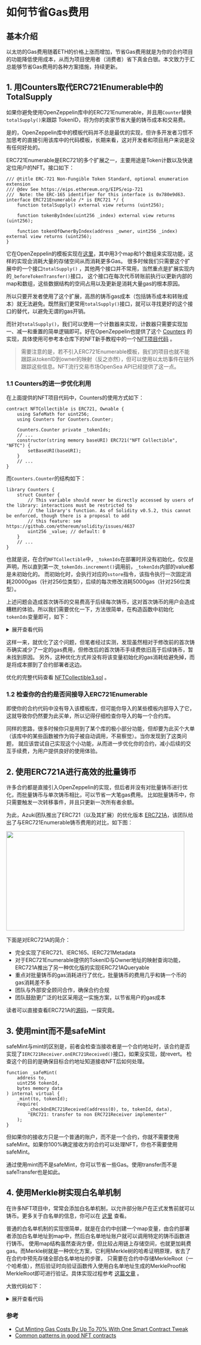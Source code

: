# 如何节省Gas费用

## 基本介绍

以太坊的Gas费用随着ETH的价格上涨而增加，节省Gas费用就是为你的合约项目的功能降低使用成本，从而为项目使用者（消费者）省下真金白银。本文致力于汇总能够节省Gas费用的各种方案措施，持续更新。

## 1. 用Counters取代ERC721Enumerable中的TotalSupply

如果你避免使用OpenZeppelin库中的ERC721Enumerable，并且用`Counter`替换`totalSupply()`来跟踪 TokenID，将为你的卖家节省大量的铸币成本和交易费。

是的，OpenZeppelin库中的模板代码并不总是最优的实现，但许多开发者习惯不加思考的直接引用该库中的代码模板，长期来看，这对开发者和项目用户来说是没有任何好处的。

ERC721Enumerable是ERC721的多个扩展之一，主要用途是Token计数以及快速定位用户的NFT。接口如下：

```solidity
/// @title ERC-721 Non-Fungible Token Standard, optional enumeration extension
/// @dev See https://eips.ethereum.org/EIPS/eip-721
///  Note: the ERC-165 identifier for this interface is 0x780e9d63.
interface ERC721Enumerable /* is ERC721 */ {
    function totalSupply() external view returns (uint256);

    function tokenByIndex(uint256 _index) external view returns (uint256);

    function tokenOfOwnerByIndex(address _owner, uint256 _index) external view returns (uint256);
}
```

它在OpenZeppelin的模板实现在[这里][0]，其中用3个map和1个数组来实现功能，这样的实现会消耗大量的存储空间从而消耗更多Gas。 很多时候我们只需要这个扩展中的一个接口`totalSupply()`
，其他两个接口并不常用，当然重点是扩展实现内的`_beforeTokenTransfer()`接口， 这个接口在每次代币转账前执行以更新内部的map和数组，这些数据结构的空间占用以及更新是消耗大量gas的根本原因。

所以只要开发者使用了这个扩展，高昂的铸币gas成本（包括铸币成本和转账成本）就无法避免。既然我们更常用`totalSupply()`接口，就可以寻找更好的这个接口的替代，以避免无谓的gas开销。

而针对`totalSupply()`，我们可以使用一个计数器来实现，计数器只需要实现加一、减一和重置的简单逻辑即可。好在OpenZeppelin也提供了这个 [Counters][1]
的实现，具体使用可参考本仓库下的NFT新手教程中的一个[NFT项目代码](../nft_beginner_series/2.write_an_nft_contract/contracts/NFTCollectible2.sol) 。

> 需要注意的是，若不引入ERC721Enumerable模板，我们的项目也就不能跟踪从tokenID到owner的映射（反之亦然），但可以使用以太坊事件在链外跟踪这些信息。NFT流行交易市场OpenSea API已经提供了这一点。

### 1.1 Counters的进一步优化利用

在上面提供的NFT项目代码中，Counters的使用方式如下：

```solidity
contract NFTCollectible is ERC721, Ownable {
    using SafeMath for uint256;
    using Counters for Counters.Counter;

    Counters.Counter private _tokenIds;
    // ...
    constructor(string memory baseURI) ERC721("NFT Collectible", "NFTC") {
        setBaseURI(baseURI);
    }
    // ...
}
```

而`Counters.Counter`的结构如下：

```solidity
library Counters {
    struct Counter {
        // This variable should never be directly accessed by users of the library: interactions must be restricted to
        // the library's function. As of Solidity v0.5.2, this cannot be enforced, though there is a proposal to add
        // this feature: see https://github.com/ethereum/solidity/issues/4637
        uint256 _value; // default: 0
    }
    // ...
}
```

也就是说，在合约`NFTCollectible`中，`_tokenIds`在部署时并没有初始化，仅仅是声明，所以直到第一次`_tokenIds.increment()`调用前，`_tokenIds`内部的value都是未初始化的。
而初始化时，会执行对应的`sstore`指令，该指令执行一次固定消耗20000gas（针对256位类型），后续的每次修改消耗5000gas（针对256位类型）。

上述问题会造成首次铸币的交易费高于后续每次铸币，这对首次铸币的用户会造成糟糕的体验。所以我们需要优化一下，方法很简单，在构造函数中初始化`tokenIds`变量即可，如下：

<details>
<summary>展开查看代码</summary>
<pre>

```solidity
contract NFTCollectible is ERC721, Ownable {
    using SafeMath for uint256;
    using Counters for Counters.Counter;

    Counters.Counter private _tokenIds;
    // ...
    constructor(string memory baseURI) ERC721("NFT Collectible", "NFTC") {
        setBaseURI(baseURI);
        _tokenIds.increment(); // <--- 部署后，_tokenIds.value=1
    }
    // ...

    // 新的批量铸币函数
    function mintNFTs(uint _count) public payable {
        uint totalMinted = _tokenIds.current() - 1;

        require(totalMinted.add(_count) <= MAX_SUPPLY, "Not enough NFTs left!");
        require(_count > 0 && _count <= MAX_PER_MINT, "Cannot mint specified number of NFTs.");
        require(msg.value >= PRICE.mul(_count), "Not enough ether to purchase NFTs.");

        for (uint i = 0; i < _count; i++) {
            _mintSingleNFT();
        }
    }
    // 新的铸币函数
    function _mintSingleNFT() private {
        _safeMint(msg.sender, _tokenIds.current());
        // 直接使用当前数值作为新ID
        _tokenIds.increment();
    }
}
```
</pre>
</details>

这样一来，就优化了这个问题，但笔者经过实测，发现虽然相对于修改前的首次铸币确实减少了一定的gas费用，但修改后的首次铸币手续费依旧高于后续铸币，暂未找到原因。
另外，这种优化方式并没有将该变量初始化的gas消耗给避免掉，而是将成本挪到了合约部署者这边。

优化的完整代码查看 [NFTCollectible3.sol](../nft_beginner_series/2.write_an_nft_contract/contracts/NFTCollectible3.sol) 。

### 1.2 检查你的合约是否间接导入ERC721Enumerable
即使你的合约代码中没有导入该模板库，但可能你导入的某些模板内部导入了它，这就导致你仍然要为此买单，所以记得仔细检查你导入的每一个合约库。

同样的思路，很多时候你只是用到了某个库的极小部分功能，但却要为此买个大单（该库中的某些函数被作为钩子被自动调用，不易察觉）。当你发现到了这类问题，
就应该尝试自己实现这个小功能，从而进一步优化你的合约，减小后续的交互手续费，为用户提供良好的使用体验。

## 2. 使用ERC721A进行高效的批量铸币
许多合约都是直接引入OpenZeppelin的实现，但后者并没有对批量铸币进行优化，而批量铸币与单次铸币相比，可以节省一大笔gas费用。
比如批量铸币中，你只需要触发一次转移事件，并且只更新一次所有者余额。

为此，Azuki团队推出了ERC721（以及其扩展）的优化版本 [ERC721A][2]，该团队给出了与ERC721Enumerable铸币费用的对比，如下图：

<img src="../other/images/erc721a_mint_fee_cmp.jpg" width="476" height="266">

下面是对ERC721A的简介：
- 完全实现了IERC721、IERC165、IERC721Metadata
- 对于ERC721Enumerable提供的TokenID与Owner地址的映射查询功能，ERC721A推出了另一种优化版的实现IERC721AQueryable
- 重点对批量铸币的gas消耗进行了优化，批量铸币的费用几乎和铸一个币的gas消耗差不多
- 团队与外部安全顾问合作，确保合约合规
- 团队鼓励更广泛的社区采用这一实施方案，以节省用户的gas成本

读者可以直接查看ERC721A的[源码][3]，一探究竟。

## 3. 使用mint而不是safeMint
safeMint与mint的区别是，前者会检查当接收者是一个合约地址时，该合约是否实现了`IERC721Receiver.onERC721Received()`接口，如果没实现，就revert。
检查这个的目的是确保目标合约地址知道接收NFT后如何处理。
```solidity
function _safeMint(
    address to,
    uint256 tokenId,
    bytes memory data
) internal virtual {
    _mint(to, tokenId);
    require(
        _checkOnERC721Received(address(0), to, tokenId, data),
        "ERC721: transfer to non ERC721Receiver implementer"
    );
}
```
但如果你的接收方只是一个普通的账户，而不是一个合约，你就不需要使用safeMint。如果你100%确定接收方的合约可以处理NFT，你也不需要使用safeMint。

通过使用mint而不是safeMint，你可以节省一些Gas。使用transfer而不是safeTransfer也是如此。

## 4. 使用Merkle树实现白名单机制
在许多NFT项目中，常常会添加白名单机制，以允许部分账户在正式发售前就可以铸币。更多关于白名单的信息，你可以在 [这里][4] 查看。

普通的白名单机制的实现很简单，就是在合约中创建一个map变量，由合约部署者添加白名单地址到map中，然后白名单地址账户就可以调用特定的铸币函数进行铸币。
使用map结构虽然查询方便，但比较占用链上存储空间，也就更加耗费gas。而Merkle树就是一种优化方案，它利用Merkle树的哈希证明原理，省去了在合约中预先存储全部白名单地址的步骤，
只需要在合约中存储MerkleRoot（一个哈希值），然后验证时向验证函数传入使用白名单地址生成的MerkleProof和MerkleRoot即可进行验证。具体实现过程参考 [这篇文章][5] 。

大致代码如下：

<details>
<summary>展开查看代码</summary>
<pre>

```solidity
//SPDX-License-Identifier: MIT
pragma solidity ^0.8.0;

import "@openzeppelin/contracts/access/Ownable.sol";
import "@openzeppelin/contracts/utils/cryptography/MerkleProof.sol";

contract Merkle is Ownable {
    bytes32 public saleMerkleRoot;
    mapping(address => bool) public claimed;

    function setSaleMerkleRoot(bytes32 merkleRoot) external onlyOwner {
        saleMerkleRoot = merkleRoot;
    }

    modifier isValidMerkleProof(bytes32[] calldata merkleProof, bytes32 root) {
        require(
            MerkleProof.verify(
                merkleProof,
                root,
                keccak256(abi.encodePacked(msg.sender))
            ),
            "Address does not exist in list"
        );
        _;
    }

    function mint(bytes32[] calldata merkleProof)
        external
        isValidMerkleProof(merkleProof, saleMerkleRoot)
    {
        require(!claimed[msg.sender], "Address already claimed");
        claimed[msg.sender] = true;
    }
}
```
</pre>
</details>




[0]: https://github.com/OpenZeppelin/openzeppelin-contracts/blob/master/contracts/token/ERC721/extensions/ERC721Enumerable.sol
[1]: https://github.com/OpenZeppelin/openzeppelin-contracts/blob/master/contracts/utils/Counters.sol
[2]: https://github.com/chiru-labs/ERC721A
[3]: https://github.com/chiru-labs/ERC721A/blob/main/contracts/ERC721A.sol
[4]: https://www.leixue.com/ask/what-is-the-nft-whitelist
[5]: https://mirror.xyz/qiwihui.eth/HRifb9gziR1UvVmRcMjDfDvQ9mq7o7FA6BNuCJMFT00
### 参考

- [Cut Minting Gas Costs By Up To 70% With One Smart Contract Tweak](https://shiny.mirror.xyz/OUampBbIz9ebEicfGnQf5At_ReMHlZy0tB4glb9xQ0E)
- [Common patterns in good NFT contracts](https://www.solidnoob.com/blog/good-nft-contract-patterns)